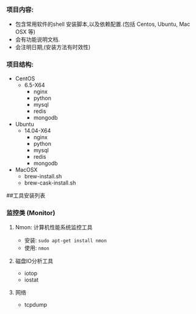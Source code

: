
### 项目内容:

- 包含常用软件的shell 安装脚本,以及依赖配置.(包括 Centos, Ubuntu, Mac OSX 等)
- 会有功能说明文档.
- 会注明日期,(安装方法有时效性)

### 项目结构:

- CentOS
  - 6.5-X64
    - nginx
    - python
    - mysql
    - redis
    - mongodb
- Ubuntu
  - 14.04-X64
    - nginx
    - python
    - mysql
    - redis
    - mongodb
- MacOSX
  - brew-install.sh
  - brew-cask-install.sh
 
 ##工具安装列表

### 监控类 (Monitor)

1. Nmon: 计算机性能系统监控工具
    - 安装: `sudo apt-get install nmon`
    - 使用: `nmon`


2. 磁盘IO分析工具
    - iotop
    - iostat

3. 网络
    - tcpdump
     
